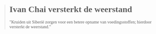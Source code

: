 ><h1 style="font-family:papyrus">Ivan Chai versterkt de weerstand</h1 style="font-family:lato">
>
><p style="font-family:papyrus">"Kruiden uit Siberië zorgen voor een betere opname van voedingsstoffen; hierdoor versterkt de weerstand."</p>
